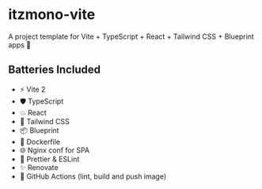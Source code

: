 # itzmono-vite

A project template for Vite + TypeScript + React + Tailwind CSS + Blueprint apps 🚀

## Batteries Included

- :zap: Vite 2
- :shield: TypeScript
- :boom: React
- :wind_chime: Tailwind CSS
- :package: Blueprint
- :whale: Dockerfile
- :globe_with_meridians: Nginx conf for SPA
- :nail_care: Prettier & ESLint
- :sparkles: Renovate
- :robot: GitHub Actions (lint, build and push image)
